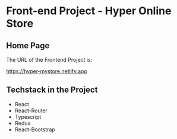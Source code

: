 # Front-end Project - Hyper Online Store

## Home Page

 The URL of the Frontend Project is:


 https://hyper-mystore.netlify.app

  
## Techstack in the Project

- React
- React-Router
- Typescript
- Redux
- React-Bootstrap